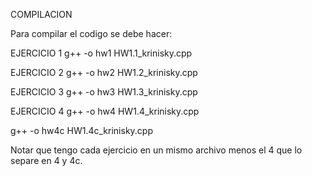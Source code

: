 COMPILACION

Para compilar el codigo se debe hacer:

EJERCICIO 1
  g++ -o hw1 HW1.1_krinisky.cpp
  
EJERCICIO 2
  g++ -o hw2 HW1.2_krinisky.cpp
  
EJERCICIO 3
  g++ -o hw3 HW1.3_krinisky.cpp
  
EJERCICIO 4
  g++ -o hw4 HW1.4_krinisky.cpp
  
  g++ -o hw4c HW1.4c_krinisky.cpp

  Notar que tengo cada ejercicio en un mismo archivo menos el 4 que lo separe en 4 y 4c.
